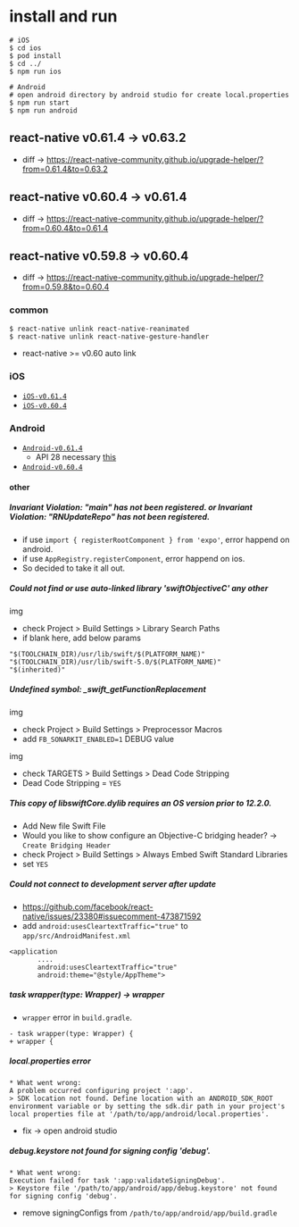 # install and run
```
# iOS
$ cd ios
$ pod install
$ cd ../
$ npm run ios

# Android
# open android directory by android studio for create local.properties
$ npm run start
$ npm run android
```

## react-native v0.61.4 -> v0.63.2
* diff -> https://react-native-community.github.io/upgrade-helper/?from=0.61.4&to=0.63.2

## react-native v0.60.4 -> v0.61.4
* diff -> https://react-native-community.github.io/upgrade-helper/?from=0.60.4&to=0.61.4

## react-native v0.59.8 -> v0.60.4
* diff -> https://react-native-community.github.io/upgrade-helper/?from=0.59.8&to=0.60.4

### common
```
$ react-native unlink react-native-reanimated
$ react-native unlink react-native-gesture-handler
```
* react-native >= v0.60 auto link

### iOS
* [`iOS-v0.61.4`](https://github.com/watanabeyu/rn-update-repo/tree/iOS-v0.61.4)
* [`iOS-v0.60.4`](https://github.com/watanabeyu/rn-update-repo/tree/iOS-v0.60.4)

### Android
* [`Android-v0.61.4`](https://github.com/watanabeyu/rn-update-repo/tree/Android-v0.61.4)
  * API 28 necessary [this](https://github.com/facebook/react-native/issues/23380#issuecomment-473871592)
* [`Android-v0.60.4`](https://github.com/watanabeyu/rn-update-repo/tree/Android-v0.60.4)

#### other

##### Invariant Violation: "main" has not been registered. or Invariant Violation: "RNUpdateRepo" has not been registered.
* if use `import { registerRootComponent } from 'expo'`, error happend on android.
* if use `AppRegistry.registerComponent`, error happend on ios.
* So decided to take it all out.

##### Could not find or use auto-linked library 'swiftObjectiveC' any other
img
* check Project > Build Settings > Library Search Paths
* if blank here, add below params

```
"$(TOOLCHAIN_DIR)/usr/lib/swift/$(PLATFORM_NAME)"
"$(TOOLCHAIN_DIR)/usr/lib/swift-5.0/$(PLATFORM_NAME)"
"$(inherited)"
```

##### Undefined symbol: _swift_getFunctionReplacement
img
* check Project > Build Settings > Preprocessor Macros
* add `FB_SONARKIT_ENABLED=1` DEBUG value

img
* check TARGETS > Build Settings > Dead Code Stripping
* Dead Code Stripping = `YES`

##### This copy of libswiftCore.dylib requires an OS version prior to 12.2.0.
* Add New file Swift File
* Would you like to show configure an Objective-C bridging header? -> `Create Bridging Header`
* check Project > Build Settings > Always Embed Swift Standard Libraries
* set `YES`

##### Could not connect to development server after update
* https://github.com/facebook/react-native/issues/23380#issuecomment-473871592
* add `android:usesCleartextTraffic="true"` to `app/src/AndroidManifest.xml`
```
<application
       ....
       android:usesCleartextTraffic="true"
       android:theme="@style/AppTheme">
```

##### task wrapper(type: Wrapper) -> wrapper
* `wrapper` error in `build.gradle`.
```
- task wrapper(type: Wrapper) {
+ wrapper {
```

##### local.properties error
```
* What went wrong:
A problem occurred configuring project ':app'.
> SDK location not found. Define location with an ANDROID_SDK_ROOT environment variable or by setting the sdk.dir path in your project's local properties file at '/path/to/app/android/local.properties'.
```
* fix -> open android studio

##### debug.keystore not found for signing config 'debug'.
```
* What went wrong:
Execution failed for task ':app:validateSigningDebug'.
> Keystore file '/path/to/app/android/app/debug.keystore' not found for signing config 'debug'.
```
* remove signingConfigs from `/path/to/app/android/app/build.gradle`